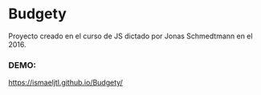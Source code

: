 # Budgety
Proyecto creado en el curso de JS dictado por Jonas Schmedtmann en el 2016.
### DEMO: 
https://ismaeljtl.github.io/Budgety/
